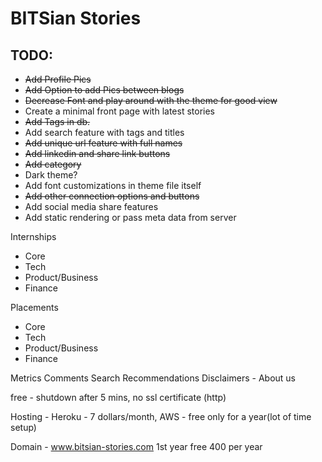 # BITSian Stories

## TODO:

-   ~~Add Profile Pics~~
-   ~~Add Option to add Pics between blogs~~
-   ~~Decrease Font and play around with the theme for good view~~
-   Create a minimal front page with latest stories
-   ~~Add Tags in db.~~
-   Add search feature with tags and titles
-   ~~Add unique url feature with full names~~
-   ~~Add linkedin and share link buttons~~
-   ~~Add category~~
-   Dark theme?
-   Add font customizations in theme file itself
-   ~~Add other connection options and buttons~~
-   Add social media share features
-   Add static rendering or pass meta data from server

Internships

-   Core
-   Tech
-   Product/Business
-   Finance

Placements

-   Core
-   Tech
-   Product/Business
-   Finance

Metrics
Comments
Search
Recommendations
Disclaimers - About us

free - shutdown after 5 mins, no ssl certificate (http)

Hosting - Heroku - 7 dollars/month, AWS - free only for a year(lot of time setup)

Domain - www.bitsian-stories.com 1st year free 400 per year
